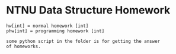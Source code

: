# NTNU Data Structure Homework 

```
hw[int] = normal homework [int]
phw[int] = programming homework [int]

some python script in the folder is for getting the answer
of homeworks.
```
